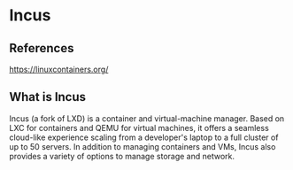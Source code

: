 # Incus

## References

<https://linuxcontainers.org/>

## What is Incus

Incus (a fork of LXD) is a container and virtual-machine manager.
Based on LXC for containers and QEMU for virtual machines, it offers a seamless cloud-like experience scaling from a developer's laptop to a full cluster of up to 50 servers.
In addition to managing containers and VMs, Incus also provides a variety of options to manage storage and network.
